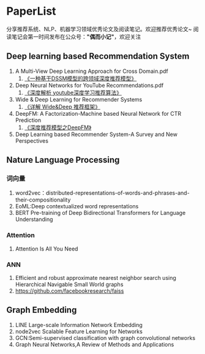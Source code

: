 # PaperList
分享推荐系统、NLP、机器学习领域优秀论文及阅读笔记。欢迎推荐优秀论文~ 阅读笔记会第一时间发布在公众号：__"偶而小记"__，欢迎关注

## Deep learning based Recommendation System
1. A Multi-View Deep Learning Approach for Cross Domain.pdf
    1. [《一种基于DSSM模型的跨领域深度推荐模型》](https://mp.weixin.qq.com/s/l1zYT_mH6yYPvQzJ_ZlHYw)
2. Deep Neural Networks for YouTube Recommendations.pdf
    1. [《深度解析 youtube深度学习推荐算法》](https://mp.weixin.qq.com/s/m9FidZ9V_kictC2vPhazVA)
3. Wide & Deep Learning for Recommender Systems
    1. [《详解 Wide&Deep 推荐框架》](https://mp.weixin.qq.com/s/NQ2jmzrvT3OwD02DAHCTwQ)
4. DeepFM: A Factorization-Machine based Neural Network for CTR Prediction
    1. [《深度推荐模型之DeepFM》](https://mp.weixin.qq.com/s/BEnkW7lk3WoTidDbnGuMqA)
5. Deep Learning based Recommender System-A Survey and New Perspectives


## Nature Language Processing
### 词向量
1. word2vec：distributed-representations-of-words-and-phrases-and-their-compositionality
2. EoML:Deep contextualized word representations
3. BERT Pre-training of Deep Bidirectional Transformers for Language Understanding

### Attention
1. Attention Is All You Need

### ANN
1. Efficient and robust approximate nearest neighbor search using Hierarchical Navigable Small World graphs
2. https://github.com/facebookresearch/faiss

## Graph Embedding
1. LINE Large-scale Information Network Embedding
2. node2vec Scalable Feature Learning for Networks
3. GCN:Semi-supervised classification with graph convolutional networks
4. Graph Neural Networks,A Review of Methods and Applications
